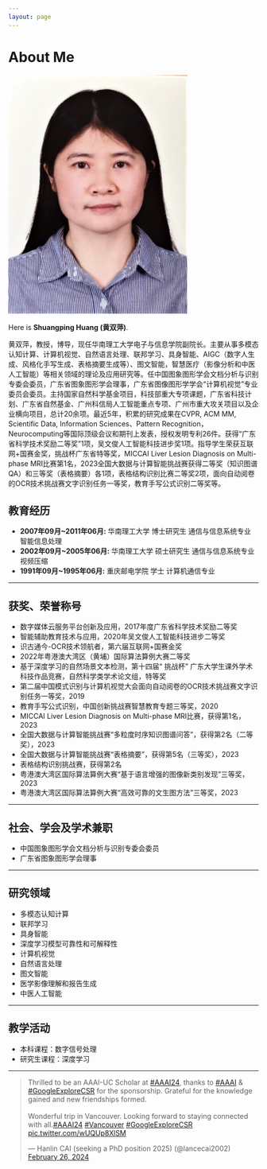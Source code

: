 ```yaml
---
layout: page
---
```


# About Me

<img src="images\HSP.jpg" class="floatpic" width="360" height="480">

Here is **Shuangping Huang (黄双萍)**.

黄双萍，教授，博导，现任华南理工大学电子与信息学院副院长。主要从事多模态认知计算、计算机视觉、自然语言处理、联邦学习、具身智能、AIGC（数字人生成、风格化手写生成、表格摘要生成等）、图文智能，智慧医疗（影像分析和中医人工智能）等相关领域的理论及应用研究等。任中国图象图形学会文档分析与识别专委会委员，广东省图象图形学会理事，广东省图像图形学学会“计算机视觉”专业委员会委员。主持国家自然科学基金项目，科技部重大专项课题，广东省科技计划、广东省自然基金、广州科信局人工智能重点专项、广州市重大攻关项目以及企业横向项目，总计20余项。最近5年，积累的研究成果在CVPR, ACM MM, Scientific Data, Information Sciences、Pattern Recognition，Neurocomputing等国际顶级会议和期刊上发表，授权发明专利26件。获得“广东省科学技术奖励二等奖”1项，吴文俊人工智能科技进步奖1项。指导学生荣获互联网+国赛金奖，挑战杯广东省特等奖，MICCAI Liver Lesion Diagnosis on Multi-phase MRI比赛第1名，2023全国大数据与计算智能挑战赛获得二等奖（知识图谱QA）和三等奖（表格摘要）各1项，表格结构识别比赛二等奖2项，面向自动阅卷的OCR技术挑战赛文字识别任务一等奖，教育手写公式识别二等奖等。

## 教育经历

- **2007年09月~2011年06月:** 华南理工大学  博士研究生  通信与信息系统专业   智能信息处理
- **2002年09月~2005年06月:** 华南理工大学  硕士研究生  通信与信息系统专业   视频压缩
- **1991年09月~1995年06月:** 重庆邮电学院  学士        计算机通信专业

---

## 获奖、荣誉称号

- 数字媒体云服务平台创新及应用，2017年度广东省科学技术奖励二等奖
- 智能辅助教育技术与应用，2020年吴文俊人工智能科技进步二等奖
- 识古通今-OCR技术领航者，第六届互联网+国赛金奖
- 2022年粤港澳大湾区（黄埔）国际算法算例大赛二等奖
- 基于深度学习的自然场景文本检测，第十四届“ 挑战杯” 广东大学生课外学术科技作品竞赛，自然科学类学术论文组，特等奖
- 第二届中国模式识别与计算机视觉大会面向自动阅卷的OCR技术挑战赛文字识别任务一等奖，2019
- 教育手写公式识别，中国创新挑战赛智慧教育专题三等奖，2020
- MICCAI Liver Lesion Diagnosis on Multi-phase MRI比赛，获得第1名，2023
- 全国大数据与计算智能挑战赛“多粒度时序知识图谱问答”，获得第2名（二等奖），2023
- 全国大数据与计算智能挑战赛“表格摘要”，获得第5名（三等奖），2023
- 表格结构识别挑战赛，获得第2名
- 粤港澳大湾区国际算法算例大赛“基于语言增强的图像新类别发现”三等奖，2023
- 粤港澳大湾区国际算法算例大赛“高效可靠的文生图方法”三等奖，2023

---

## 社会、学会及学术兼职

- 中国图象图形学会文档分析与识别专委会委员
- 广东省图象图形学会理事

---

## 研究领域

- 多模态认知计算
- 联邦学习
- 具身智能
- 深度学习模型可靠性和可解释性
- 计算机视觉
- 自然语言处理
- 图文智能
- 医学影像理解和报告生成
- 中医人工智能

---

## 教学活动

- 本科课程：数字信号处理
- 研究生课程：深度学习

---
<blockquote class="twitter-tweet"><p lang="en" dir="ltr">Thrilled to be an AAAI-UC Scholar at <a href="https://twitter.com/hashtag/AAAI24?src=hash&amp;ref_src=twsrc%5Etfw">#AAAI24</a>, thanks to <a href="https://twitter.com/hashtag/AAAI?src=hash&amp;ref_src=twsrc%5Etfw">#AAAI</a> &amp; <a href="https://twitter.com/hashtag/GoogleExploreCSR?src=hash&amp;ref_src=twsrc%5Etfw">#GoogleExploreCSR</a> for the sponsorship. Grateful for the knowledge gained and new friendships formed.<br><br>Wonderful trip in Vancouver. Looking forward to staying connected with all.<a href="https://twitter.com/hashtag/AAAI24?src=hash&amp;ref_src=twsrc%5Etfw">#AAAI24</a> <a href="https://twitter.com/hashtag/Vancouver?src=hash&amp;ref_src=twsrc%5Etfw">#Vancouver</a> <a href="https://twitter.com/hashtag/GoogleExploreCSR?src=hash&amp;ref_src=twsrc%5Etfw">#GoogleExploreCSR</a> <a href="https://t.co/wUQUp8XlSM">pic.twitter.com/wUQUp8XlSM</a></p>&mdash; Hanlin CAI (seeking a PhD position 2025) (@lancecai2002) <a href="https://twitter.com/lancecai2002/status/1762210025173344260?ref_src=twsrc%5Etfw">February 26, 2024</a></blockquote> <script async src="https://platform.twitter.com/widgets.js" charset="utf-8"></script>

